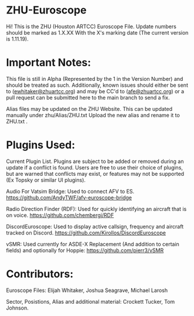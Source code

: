 # ZHU-Euroscope
Hi! This is the ZHU (Houston ARTCC) Euroscope File. Update numbers should be marked as 1.X.XX With the X's marking date (The current version is 1.11.19).

# Important Notes:
  This file is still in Alpha (Represented by the 1 in the Version Number) and should be treated as such. Additionally, known issues should either be sent to (ewhitaker@zhuartcc.org) and may be CC'd to (afe@zhuartcc.org) or a pull request can be submitted here to the main branch to send a fix.

Alias files may be updated on the ZHU Website. This can be updated manually under zhu/Alias/ZHU.txt Upload the new alias and rename it to ZHU.txt .


# Plugins Used:
Current Plugin List. Plugins are subject to be added or removed during an update if a conflict is found. Users are free to use their choice of plugins, but are warned that conflicts may exist, or features may not be supported (Ex Topsky or similar UI plugins).


Audio For Vatsim Bridge: Used to connect AFV to ES.
 https://github.com/AndyTWF/afv-euroscope-bridge
 
Radio Direction Finder (RDF): Used for quickly identifying an aircraft that is on voice.
  https://github.com/chembergj/RDF
  
 DiscordEuroscope: Used to display active callsign, frequency and aircraft tracked on Discord.
  https://github.com/Kirollos/DiscordEuroscope
  
vSMR: Used currently for ASDE-X Replacement (And addition to certain fields) and optionally for Hoppie:
  https://github.com/pierr3/vSMR
  
# Contributors:
Euroscope Files: Elijah Whitaker, Joshua Seagrave, Michael Larosh

Sector, Posistions, Alias and additional material: Crockett Tucker, Tom Johnson.
